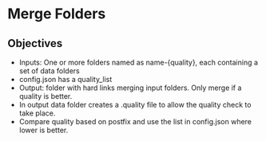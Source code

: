 # Merge Folders

## Objectives
- Inputs: One or more folders named as name-{quality}, each containing a set of data folders
- config.json has a quality_list
- Output: folder with hard links merging input folders. Only merge if a quality is better.
- In output data folder creates a .quality file to allow the quality check to take place.
- Compare quality based on postfix and use the list in config.json where lower is better.

